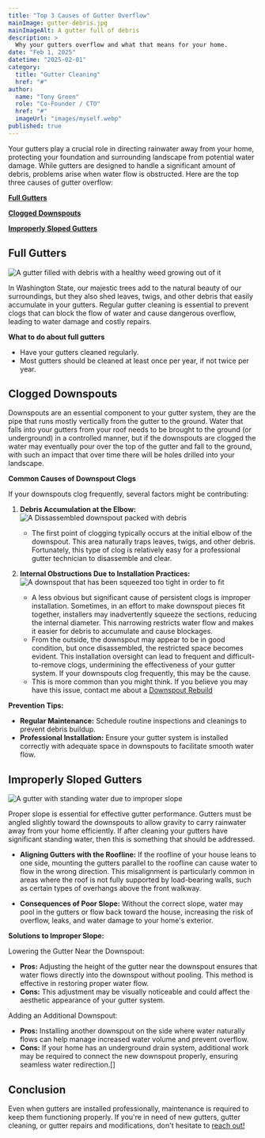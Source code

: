 ```yaml
---
title: "Top 3 Causes of Gutter Overflow"
mainImage: gutter-debris.jpg
mainImageAlt: A gutter full of debris
description: >
  Why your gutters overflow and what that means for your home.
date: "Feb 1, 2025"
datetime: "2025-02-01"
category:
  title: "Gutter Cleaning"
  href: "#"
author:
  name: "Tony Green"
  role: "Co-Founder / CTO"
  href: "#"
  imageUrl: "images/myself.webp"
published: true
---
```


Your gutters play a crucial role in directing rainwater away from your home, protecting your foundation and surrounding landscape from potential water damage. While gutters are designed to handle a significant amount of debris, problems arise when water flow is obstructed. Here are the top three causes of gutter overflow:

**[Full Gutters](#full-gutters)**

**[Clogged Downspouts](#clogged-downspouts)**

**[Improperly Sloped Gutters](#improperly-sloped-gutters)**

## Full Gutters
![A gutter filled with debris with a healthy weed growing out of it](/images/blog/gutter-overflow/gutter-garden.webp)

In Washington State, our majestic trees add to the natural beauty of our surroundings, but they also shed leaves, twigs, and other debris that easily accumulate in your gutters. Regular gutter cleaning is essential to prevent clogs that can block the flow of water and cause dangerous overflow, leading to water damage and costly repairs.

**What to do about full gutters**

  - Have your gutters cleaned regularly.
  - Most gutters should be cleaned at least once per year, if not twice per year.

## Clogged Downspouts

Downspouts are an essential component to your gutter system, they are the pipe that runs mostly vertically from the gutter to the ground. Water that falls into your gutters from your roof needs to be brought to the ground (or underground) in a controlled manner, but if the downspouts are clogged the water may eventually pour over the top of the gutter and fall to the ground, with such an impact that over time there will be holes drilled into your landscape.

**Common Causes of Downspout Clogs**

If your downspouts clog frequently, several factors might be contributing:

1. **Debris Accumulation at the Elbow:**
![A Dissassembled downspout packed with debris](/images/blog/gutter-overflow/dshead-clog.webp "A lot of derbris")
    
    - The first point of clogging typically occurs at the initial elbow of the downspout. This area naturally traps leaves, twigs, and other debris. Fortunately, this type of clog is relatively easy for a professional gutter technician to disassemble and clear.
2. **Internal Obstructions Due to Installation Practices:**
![A downspout that has been squeezed too tight in order to fit](/images/blog/gutter-overflow/pinched-elbow-10.webp "Pinched Downspout")
    
    - A less obvious but significant cause of persistent clogs is improper installation. Sometimes, in an effort to make downspout pieces fit together, installers may inadvertently squeeze the sections, reducing the internal diameter. This narrowing restricts water flow and makes it easier for debris to accumulate and cause blockages.
    - From the outside, the downspout may appear to be in good condition, but once disassembled, the restricted space becomes evident. This installation oversight can lead to frequent and difficult-to-remove clogs, undermining the effectiveness of your gutter system. If your downspouts clog frequently, this may be the cause.
    - This is more common than you might think. If you believe you may have this issue, contact me about a [Downspout Rebuild](https://www.theguttersgreen.com/#contact)

**Prevention Tips:**

- **Regular Maintenance:** Schedule routine inspections and cleanings to prevent debris buildup.
- **Professional Installation:** Ensure your gutter system is installed correctly with adequate space in downspouts to facilitate smooth water flow.

## Improperly Sloped Gutters
![A gutter with standing water due to improper slope](/images/blog/gutter-overflow/standing-water.gif "Standing water")

Proper slope is essential for effective gutter performance. Gutters must be angled slightly toward the downspouts to allow gravity to carry rainwater away from your home efficiently. If after cleaning your gutters have significant standing water, then this is something that should be addressed.

- **Aligning Gutters with the Roofline:** If the roofline of your house leans to one side, mounting the gutters parallel to the roofline can cause water to flow in the wrong direction. This misalignment is particularly common in areas where the roof is not fully supported by load-bearing walls, such as certain types of overhangs above the front walkway.

- **Consequences of Poor Slope:** Without the correct slope, water may pool in the gutters or flow back toward the house, increasing the risk of overflow, leaks, and water damage to your home's exterior.

**Solutions to Improper Slope:**

Lowering the Gutter Near the Downspout:

- **Pros:** Adjusting the height of the gutter near the downspout ensures that water flows directly into the downspout without pooling. This method is effective in restoring proper water flow.
- **Cons:** This adjustment may be visually noticeable and could affect the aesthetic appearance of your gutter system.

Adding an Additional Downspout:

- **Pros:** Installing another downspout on the side where water naturally flows can help manage increased water volume and prevent overflow.
- **Cons:** If your home has an underground drain system, additional work may be required to connect the new downspout properly, ensuring seamless water redirection.[]

## Conclusion

Even when gutters are installed professionally, maintenance is required to keep them functioning properly. If you're in need of new gutters, gutter cleaning, or gutter repairs and modifications, don't hesitate to [reach out!](https://www.theguttersgreen.com/#contact)
